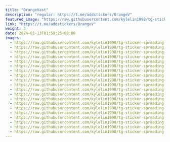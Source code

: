 ```yaml
---
title: "OrangeVast"
description: "regular: https://t.me/addstickers/OrangeV"
featured_image: "https://raw.githubusercontent.com/kylelin1998/tg-sticker-spreading-worldwide-images/main/img/bf3dfc31-6eff-4074-bf9c-bf63fd1ddecf.jpg"
link: "https://t.me/addstickers/OrangeV"
weight: 3
date: 2024-01-13T01:59:25+08:00
images:
  - https://raw.githubusercontent.com/kylelin1998/tg-sticker-spreading-worldwide-images/main/img/bf3dfc31-6eff-4074-bf9c-bf63fd1ddecf.jpg
  - https://raw.githubusercontent.com/kylelin1998/tg-sticker-spreading-worldwide-images/main/img/b5c193f6-f47b-4563-a4a7-e89f35093d2c.jpg
  - https://raw.githubusercontent.com/kylelin1998/tg-sticker-spreading-worldwide-images/main/img/728a871c-9f8c-4d6f-a2d7-01e608e50994.jpg
  - https://raw.githubusercontent.com/kylelin1998/tg-sticker-spreading-worldwide-images/main/img/17b73154-b87c-4710-8e3d-02665f0245ae.jpg
  - https://raw.githubusercontent.com/kylelin1998/tg-sticker-spreading-worldwide-images/main/img/24ae4f00-f0a7-4cba-a962-94e535efa0f0.jpg
  - https://raw.githubusercontent.com/kylelin1998/tg-sticker-spreading-worldwide-images/main/img/ba68ec44-88ff-45f2-bb9f-50d7c8534bb2.jpg
  - https://raw.githubusercontent.com/kylelin1998/tg-sticker-spreading-worldwide-images/main/img/23e273c9-fded-4c71-b118-080bc79fbe6f.jpg
  - https://raw.githubusercontent.com/kylelin1998/tg-sticker-spreading-worldwide-images/main/img/fe8f63ec-ecdd-4318-94d9-a09233f86de1.jpg
  - https://raw.githubusercontent.com/kylelin1998/tg-sticker-spreading-worldwide-images/main/img/e128cd0b-f8bb-4afe-accf-f2703bf94992.jpg
  - https://raw.githubusercontent.com/kylelin1998/tg-sticker-spreading-worldwide-images/main/img/8cf287ff-4058-4ea9-8942-41fd064ca086.jpg
  - https://raw.githubusercontent.com/kylelin1998/tg-sticker-spreading-worldwide-images/main/img/585f0e7f-d165-4e55-b545-4321bff640c7.jpg
  - https://raw.githubusercontent.com/kylelin1998/tg-sticker-spreading-worldwide-images/main/img/38cb902d-17bb-4d23-8874-9b8027f83269.jpg
  - https://raw.githubusercontent.com/kylelin1998/tg-sticker-spreading-worldwide-images/main/img/160482f2-040a-4efb-a923-ef36c0dfe42e.jpg
  - https://raw.githubusercontent.com/kylelin1998/tg-sticker-spreading-worldwide-images/main/img/5f7eac75-2c3f-4b0f-9970-3160ece832bc.jpg
  - https://raw.githubusercontent.com/kylelin1998/tg-sticker-spreading-worldwide-images/main/img/ad0a1f38-5061-4a5c-abca-fbde325f2081.jpg
  - https://raw.githubusercontent.com/kylelin1998/tg-sticker-spreading-worldwide-images/main/img/5cf3acfb-9430-414b-9ac0-9313da45c1d2.jpg
  - https://raw.githubusercontent.com/kylelin1998/tg-sticker-spreading-worldwide-images/main/img/af98622e-b839-460f-afcf-70d3a2126389.jpg
  - https://raw.githubusercontent.com/kylelin1998/tg-sticker-spreading-worldwide-images/main/img/ed2d1ac7-36c5-47e0-accf-533aae052e03.jpg
  - https://raw.githubusercontent.com/kylelin1998/tg-sticker-spreading-worldwide-images/main/img/d7997b6c-7ff6-41b8-b774-c4f10e96647c.jpg
  - https://raw.githubusercontent.com/kylelin1998/tg-sticker-spreading-worldwide-images/main/img/0f7d55eb-c741-4aef-8f41-e0587768fd3e.jpg
---
```

